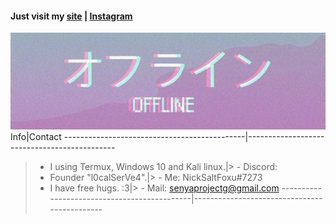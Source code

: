 
#### Just visit my [site](https://nicksaltfoxu.ml) | [Instagram](https://l0calserve4.ml)

![offline](assets/images/IMG_20200929_100440.jpg)
Info|Contact
---------------------------------------------|---------------------------------------------
> * I using Termux, Windows 10 and Kali linux.|> - Discord:
> * Founder "l0calSerVe4".|>   - Me: NickSaltFoxu#7273
> * I have free hugs. :3|> - Mail: senyaprojectg@gmail.com
---------------------------------------------|---------------------------------------------
<!--
**BlueBerrySans365/BlueBerrySans365** is a ✨ _special_ ✨ repository because its `README.md` (this file) appears on your GitHub profile.

Here are some ideas to get you started:

- 🔭 I’m currently working on ...
- 🌱 I’m currently learning ...
- 👯 I’m looking to collaborate on ...
- 🤔 I’m looking for help with ...
- 💬 Ask me about ...
- 📫 How to reach me: ...
- 😄 Pronouns: ...
- ⚡ Fun fact: ...
-->

